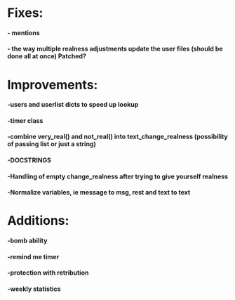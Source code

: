 # Fixes:
#### - mentions
#### - the way multiple realness adjustments update the user files (should be done all at once) Patched?


# Improvements:
#### -users and userlist dicts to speed up lookup
#### -timer class
#### -combine very_real() and not_real() into text_change_realness (possibility of passing list or just a string)
#### -DOCSTRINGS
#### -Handling of empty change_realness after trying to give yourself realness
#### -Normalize variables, ie message to msg, rest and text to text


# Additions:
#### -bomb ability
#### -remind me timer
#### -protection with retribution
#### -weekly statistics
